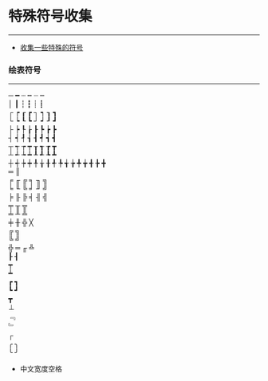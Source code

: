 # 特殊符号收集
---

- [收集一些特殊的符号](http://dev.yesky.com/89/33282589.shtml)

### 绘表符号
---

─ ━ ┄ ┅ ┈ ┉  
│ ┃ ┆ ┇ ┊ ┋  
┌ ┍ ┎ ┏ ┐ ┑ ┒ ┓  
└ ┕ ┖ ┗ ┘ ┙ ┚ ┛  
├ ┝ ┞ ┟ ┠ ┡ ┢ ┣  
┤ ┥ ┦ ┧ ┨ ┩ ┪ ┫  
┬ ┭ ┮ ┯ ┰ ┱ ┲ ┳  
┴ ┵ ┶ ┷ ┸ ┹ ┺ ┻  
┼ ┽ ┾ ┿ ╀ ╁ ╂ ╃ ╄ ╅ ╆ ╇ ╈ ╉ ╊ ╋  
═ ║  
╒ ╓ ╔ ╕ ╖ ╗  
╘ ╙ ╚ ╛ ╜ ╝  
╞ ╟ ╠ ╡ ╢ ╣  
╤ ╥ ╦   
╧ ╨ ╩  
╪ ╫ ╬ ╳  
╔ ╗  
╚ ╝  
 ╬ ═ ╓ ╩   
 ┠ ┨  
 ┯  
 ┷  
 ┏ ┓  
 ┗ ┛  
 ┳  
 ⊥  
﹃  
 ﹄  
 ┌  
╭ ╮  
╰ ╯

- 中文宽度空格 `　`